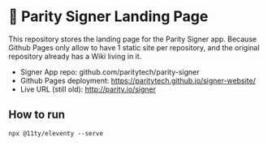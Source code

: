 # 📱 Parity Signer Landing Page

This repository stores the landing page for the Parity Signer app. Because Github Pages only allow to have 1 static site per repository, and the original repository already has a Wiki living in it.

- Signer App repo: github.com/paritytech/parity-signer
- Github Pages deployment: https://paritytech.github.io/signer-website/
- Live URL (still old): http://parity.io/signer

## How to run

```
npx @11ty/eleventy --serve
```

